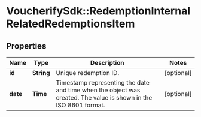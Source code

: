 # VoucherifySdk::RedemptionInternalRelatedRedemptionsItem

## Properties

| Name | Type | Description | Notes |
| ---- | ---- | ----------- | ----- |
| **id** | **String** | Unique redemption ID. | [optional] |
| **date** | **Time** | Timestamp representing the date and time when the object was created. The value is shown in the ISO 8601 format. | [optional] |

